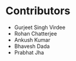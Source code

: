# Contributors

* Gurjeet Singh Virdee
* Rohan Chatterjee
* Ankush Kumar
* Bhavesh Dada
* Prabhat Jha